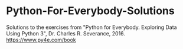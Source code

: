 # Python-For-Everybody-Solutions

Solutions to the exercises from "Python for Everybody. Exploring Data Using Python 3", Dr. Charles R. Severance, 2016.
https://www.py4e.com/book
